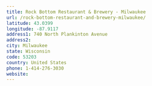 ```yaml
---
title: Rock Bottom Restaurant & Brewery - Milwaukee
url: /rock-bottom-restaurant-and-brewery-milwaukee/
latitude: 43.0399
longitude: -87.9117
address1: 740 North Plankinton Avenue
address2: 
city: Milwaukee
state: Wisconsin
code: 53203
country: United States
phone: 1-414-276-3030
website: 
---
```


